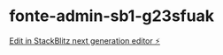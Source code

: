 # fonte-admin-sb1-g23sfuak

[Edit in StackBlitz next generation editor ⚡️](https://stackblitz.com/~/github.com/kamil467/fonte-admin-sb1-g23sfuak)